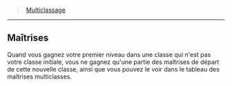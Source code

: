 ﻿---
!Generic
Id: multiclassing_hd.md#maîtrises
ParentLink: multiclassing_hd.md#multiclassage
Name: Maîtrises
ParentName: Multiclassage
NameLevel: 2
Attributes: {}
---
> [Multiclassage](hd_multiclassing.md)

---

## Maîtrises

Quand vous gagnez votre premier niveau dans une classe qui n'est pas votre classe initiale, vous ne gagnez qu'une partie des maîtrises de départ de cette nouvelle classe, ainsi que vous pouvez le voir dans le tableau des maîtrises multiclasses.

